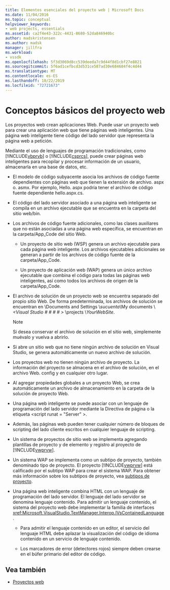 ```yaml
---
title: Elementos esenciales del proyecto web | Microsoft Docs
ms.date: 11/04/2016
ms.topic: conceptual
helpviewer_keywords:
- web projects, essentials
ms.assetid: ca2f4e43-322c-4431-8680-52da846940bc
author: madskristensen
ms.author: madsk
manager: jillfra
ms.workload:
- vssdk
ms.openlocfilehash: 5f3d3069d8cc539deeda7c9d44f8d1cbf27e8821
ms.sourcegitcommit: 5f6ad1cefbcd3d531ce587ad30e684684f4c4d44
ms.translationtype: MT
ms.contentlocale: es-ES
ms.lasthandoff: 10/22/2019
ms.locfileid: "72721673"
---
```

# <a name="web-project-essentials"></a>Conceptos básicos del proyecto web
Los proyectos web crean aplicaciones Web. Puede usar un proyecto web para crear una aplicación web que tiene páginas web inteligentes. Una página web inteligente tiene código del lado servidor que representa la página web a petición.

 Mediante el uso de lenguajes de programación tradicionales, como [!INCLUDE[vbprvb](../../code-quality/includes/vbprvb_md.md)] o [!INCLUDE[csprcs](../../data-tools/includes/csprcs_md.md)], puede crear páginas web inteligentes para recopilar y procesar información de un usuario, almacenarla en una base de datos, etc.

- El modelo de código subyacente asocia los archivos de código fuente dependientes con páginas web que tienen la extensión de archivo. aspx o. asmx. Por ejemplo, Hello. aspx podría tener el archivo de código fuente dependiente hello.aspx.cs.

- El código del lado servidor asociado a una página web inteligente se compila en un archivo ejecutable que se encuentra en la carpeta del sitio web/bin.

- Los archivos de código fuente adicionales, como las clases auxiliares que no están asociadas a una página web específica, se encuentran en la carpeta/App_Code del sitio Web.

  - Un proyecto de sitio web (WSP) genera un archivo ejecutable para cada página web inteligente. Los archivos ejecutables adicionales se generan a partir de los archivos de código fuente de la carpeta/App_Code.

  - Un proyecto de aplicación web (WAP) genera un único archivo ejecutable que combina el código para todas las páginas web inteligentes, así como todos los archivos de origen de la carpeta/App_Code.

- El archivo de solución de un proyecto web se encuentra separado del propio sitio Web. De forma predeterminada, los archivos de solución se encuentran en \Documents and Settings \\*sucuenta*\My documents \\ *\<Visual Studio # # # # >* \projects \\*YourWebSite*.

  > [!NOTE]
  > Si desea conservar el archivo de solución en el sitio web, simplemente muévalo y vuelva a abrirlo.

- Si abre un sitio web que no tiene ningún archivo de solución en Visual Studio, se genera automáticamente un nuevo archivo de solución.

- Los proyectos web no tienen ningún archivo de proyecto. La información del proyecto se almacena en el archivo de solución, en el archivo Web. config y en cualquier otro lugar.

- Al agregar propiedades globales a un proyecto Web, se crea automáticamente un archivo de almacenamiento en la carpeta de la solución de proyecto Web.

- Una página web inteligente se puede asociar con un lenguaje de programación del lado servidor mediante la Directiva de página o la etiqueta \<script runat = "Server" >.

- Además, las páginas web pueden tener cualquier número de bloques de scripting del lado cliente escritos en cualquier lenguaje de scripting.

- Un sistema de proyectos de sitio web se implementa agregando plantillas de proyecto y de elemento y registro al proyecto de [!INCLUDE[vwprvw](../../extensibility/internals/includes/vwprvw_md.md)].

- Un sistema WAP se implementa como un subtipo de proyecto, también denominado tipo de proyecto. El proyecto [!INCLUDE[vwprvw](../../extensibility/internals/includes/vwprvw_md.md)] está calificado por el subtipo WAP para crear el sistema WAP. Para obtener más información sobre los subtipos de proyecto, vea [subtipos de proyecto](../../extensibility/internals/project-subtypes.md).

- Una página web inteligente combina HTML con un lenguaje de programación del lado servidor. El lenguaje del lado servidor se denomina lenguaje contenido. Para admitir un lenguaje contenido, el sistema del proyecto web debe implementar la familia de interfaces <xref:Microsoft.VisualStudio.TextManager.Interop.IVsContainedLanguage>.

  - Para admitir el lenguaje contenido en un editor, el servicio del lenguaje HTML debe aplazar la visualización del código de idioma contenido en un servicio de lenguaje contenido.

  - Los marcadores de error (detectores rojos) siempre deben crearse en el búfer primario del editor de código.

## <a name="see-also"></a>Vea también
- [Proyectos web](../../extensibility/internals/web-projects.md)